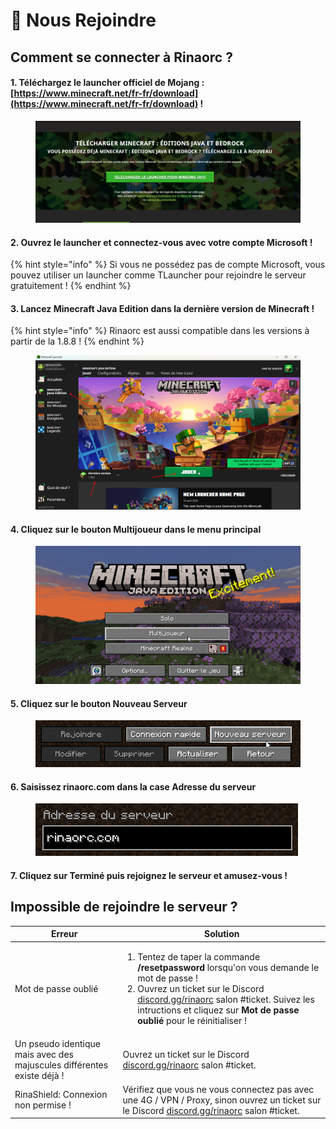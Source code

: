 # 🏹 Nous Rejoindre

## Comment se connecter à Rinaorc ?

#### 1. Téléchargez le launcher officiel de Mojang : [https://www.minecraft.net/fr-fr/download](https://www.minecraft.net/fr-fr/download) !

<figure><img src=".gitbook/assets/image (1).png" alt=""><figcaption></figcaption></figure>

#### 2. Ouvrez le launcher et connectez-vous avec votre compte Microsoft !

{% hint style="info" %}
Si vous ne possédez pas de compte Microsoft, vous pouvez utiliser un launcher comme TLauncher pour rejoindre le serveur gratuitement !
{% endhint %}

#### 3. Lancez **Minecraft Java Edition** dans la dernière version de Minecraft !

{% hint style="info" %}
Rinaorc est aussi compatible dans les versions à partir de la 1.8.8 !
{% endhint %}

<figure><img src=".gitbook/assets/image (2).png" alt=""><figcaption></figcaption></figure>

#### 4. Cliquez sur le bouton Multijoueur dans le menu principal

<figure><img src=".gitbook/assets/image (4).png" alt=""><figcaption></figcaption></figure>

#### 5. Cliquez sur le bouton Nouveau Serveur

<figure><img src=".gitbook/assets/image (5).png" alt=""><figcaption></figcaption></figure>

#### 6. Saisissez rinaorc.com dans la case Adresse du serveur

<figure><img src=".gitbook/assets/image (6).png" alt=""><figcaption></figcaption></figure>

#### 7. Cliquez sur Terminé puis rejoignez le serveur et amusez-vous !



## Impossible de rejoindre le serveur ?

| Erreur                                                                 | Solution                                                                                                                                                                                                                                                                                                                                      |
| ---------------------------------------------------------------------- | --------------------------------------------------------------------------------------------------------------------------------------------------------------------------------------------------------------------------------------------------------------------------------------------------------------------------------------------- |
| Mot de passe oublié                                                    | <ol><li>Tentez de taper la commande <strong>/resetpassword</strong> lorsqu'on vous demande le mot de passe !</li><li>Ouvrez un ticket sur le Discord <a href="https://discord.gg/rinaorc">discord.gg/rinaorc</a> salon #ticket. Suivez les intructions et cliquez sur <strong>Mot de passe oublié</strong>  pour le réinitialiser !</li></ol> |
| Un pseudo identique mais avec des majuscules différentes existe déjà ! | Ouvrez un ticket sur le Discord [discord.gg/rinaorc](https://discord.gg/rinaorc) salon #ticket.                                                                                                                                                                                                                                               |
| RinaShield: Connexion non permise !                                    | Vérifiez que vous ne vous connectez pas avec une 4G / VPN / Proxy, sinon ouvrez un ticket sur le Discord [discord.gg/rinaorc](https://discord.gg/rinaorc) salon #ticket.                                                                                                                                                                      |
